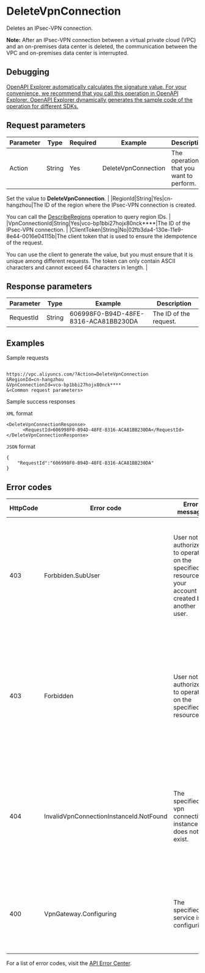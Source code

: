 # DeleteVpnConnection

Deletes an IPsec-VPN connection.

**Note:** After an IPsec-VPN connection between a virtual private cloud \(VPC\) and an on-premises data center is deleted, the communication between the VPC and on-premises data center is interrupted.

## Debugging

[OpenAPI Explorer automatically calculates the signature value. For your convenience, we recommend that you call this operation in OpenAPI Explorer. OpenAPI Explorer dynamically generates the sample code of the operation for different SDKs.](https://api.aliyun.com/#product=Vpc&api=DeleteVpnConnection&type=RPC&version=2016-04-28)

## Request parameters

|Parameter|Type|Required|Example|Description|
|---------|----|--------|-------|-----------|
|Action|String|Yes|DeleteVpnConnection|The operation that you want to perform.

 Set the value to **DeleteVpnConnection**. |
|RegionId|String|Yes|cn-hangzhou|The ID of the region where the IPsec-VPN connection is created.

 You can call the [DescribeRegions](~~36063~~) operation to query region IDs. |
|VpnConnectionId|String|Yes|vco-bp1bbi27hojx80nck\*\*\*\*|The ID of the IPsec-VPN connection. |
|ClientToken|String|No|02fb3da4-130e-11e9-8e44-0016e04115b|The client token that is used to ensure the idempotence of the request.

 You can use the client to generate the value, but you must ensure that it is unique among different requests. The token can only contain ASCII characters and cannot exceed 64 characters in length. |

## Response parameters

|Parameter|Type|Example|Description|
|---------|----|-------|-----------|
|RequestId|String|606998F0-B94D-48FE-8316-ACA81BB230DA|The ID of the request. |

## Examples

Sample requests

```

https://vpc.aliyuncs.com/?Action=DeleteVpnConnection
&RegionId=cn-hangzhou
&VpnConnectionId=vco-bp1bbi27hojx80nck****
&<Common request parameters>

```

Sample success responses

`XML` format

```
<DeleteVpnConnectionResponse>
      <RequestId>606998F0-B94D-48FE-8316-ACA81BB230DA</RequestId>
</DeleteVpnConnectionResponse>
```

`JSON` format

```
{
	"RequestId":"606998F0-B94D-48FE-8316-ACA81BB230DA"
}
```

## Error codes

|HttpCode|Error code|Error message|Description|
|--------|----------|-------------|-----------|
|403|Forbbiden.SubUser|User not authorized to operate on the specified resource as your account is created by another user.|The error message returned because you are unauthorized to perform the operation on the specified resource. Apply for the permissions and try again.|
|403|Forbidden|User not authorized to operate on the specified resource.|The error message returned because you are unauthorized to perform the operation on the specified resource. To acquire the required permissions, submit a ticket.|
|404|InvalidVpnConnectionInstanceId.NotFound|The specified vpn connection instance id does not exist.|The error message returned because the specified IPsec-VPN connection does not exist. You must check whether the ID of the IPsec-VPN connection is valid.|
|400|VpnGateway.Configuring|The specified service is configuring.|The error message returned because the specified service is being configured. Try again later.|

For a list of error codes, visit the [API Error Center](https://error-center.alibabacloud.com/status/product/Vpc).


